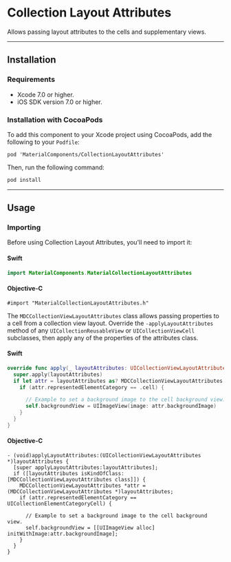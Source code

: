 <!--docs:
title: "Collection Layout Attributes"
layout: detail
section: components
excerpt: "Allows passing layout attributes to the cells and supplementary views."
iconId: list
path: /catalog/collections/collection-layout-attributes/
api_doc_root: true
-->

# Collection Layout Attributes

Allows passing layout attributes to the cells and supplementary views.

- - -

## Installation

### Requirements

- Xcode 7.0 or higher.
- iOS SDK version 7.0 or higher.

### Installation with CocoaPods

To add this component to your Xcode project using CocoaPods, add the following to your `Podfile`:

```
pod 'MaterialComponents/CollectionLayoutAttributes'
```
<!--{: .code-renderer.code-renderer--install }-->

Then, run the following command:

``` bash
pod install
```

- - -

## Usage

### Importing

Before using Collection Layout Attributes, you'll need to import it:

<!--<div class="material-code-render" markdown="1">-->
#### Swift
``` swift
import MaterialComponents.MaterialCollectionLayoutAttributes
```

#### Objective-C
``` objc
#import "MaterialCollectionLayoutAttributes.h"
```
<!--</div>-->

The `MDCCollectionViewLayoutAttributes` class allows passing properties to a cell from a collection
view layout. Override the `-applyLayoutAttributes` method of any `UICollectionReusableView` or
`UICollectionViewCell` subclasses, then apply any of the properties of the attributes class.

<!--<div class="material-code-render" markdown="1">-->
#### Swift
``` swift
override func apply(_ layoutAttributes: UICollectionViewLayoutAttributes) {
  super.apply(layoutAttributes)
  if let attr = layoutAttributes as? MDCCollectionViewLayoutAttributes {
    if (attr.representedElementCategory == .cell) {

      // Example to set a background image to the cell background view.
      self.backgroundView = UIImageView(image: attr.backgroundImage)
    }
  }
}
```
#### Objective-C
``` objc
- (void)applyLayoutAttributes:(UICollectionViewLayoutAttributes *)layoutAttributes {
  [super applyLayoutAttributes:layoutAttributes];
  if ([layoutAttributes isKindOfClass:[MDCCollectionViewLayoutAttributes class]]) {
    MDCCollectionViewLayoutAttributes *attr = (MDCCollectionViewLayoutAttributes *)layoutAttributes;
    if (attr.representedElementCategory == UICollectionElementCategoryCell) {

      // Example to set a background image to the cell background view.
      self.backgroundView = [[UIImageView alloc] initWithImage:attr.backgroundImage];
    }
  }
}
```
<!--</div>-->
